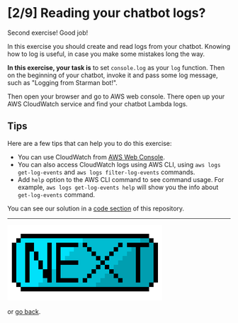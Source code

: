 # [2/9] Reading your chatbot logs?

Second exercise! Good job!

In this exercise you should create and read logs from your chatbot. Knowing how to log is useful, in case you make some mistakes long the way.

**In this exercise, your task is** to set `console.log` as your `log` function. Then on the beginning of your chatbot, invoke it and pass some log message, such as "Logging from Starman bot!".

Then open your browser and go to AWS web console. There open up your AWS CloudWatch service and find your chatbot Lambda logs.

## Tips

Here are a few tips that can help you to do this exercise:

- You can use CloudWatch from [AWS Web Console](https://console.aws.amazon.com/).
- You can also access CloudWatch logs using AWS CLI, using `aws logs get-log-events` and `aws logs filter-log-events` commands.
- Add `help` option to the AWS CLI command to see command usage. For example, `aws logs get-log-events help` will show you the info about `get-log-events` command.

You can see our solution in a [code section](../code/exercise-02) of this repository.

---

[![Next](../assets/next.png)](./exercise-03.md)

or [go back](./exercise-01.md).

